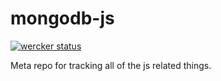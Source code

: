 # mongodb-js

[![wercker status](https://app.wercker.com/status/18fd7c938105c8c25a0a5cb24979eef3/m "wercker status")](https://app.wercker.com/project/bykey/18fd7c938105c8c25a0a5cb24979eef3)

Meta repo for tracking all of the js related things.
